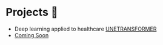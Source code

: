 # Projects 📌
- Deep learning applied to healthcare [UNETRANSFORMER](https://github.com/FagerholmEmil/UNETRANSFORMER)
- [Coming Soon](https://github.com/FagerholmEmil/chimera)

